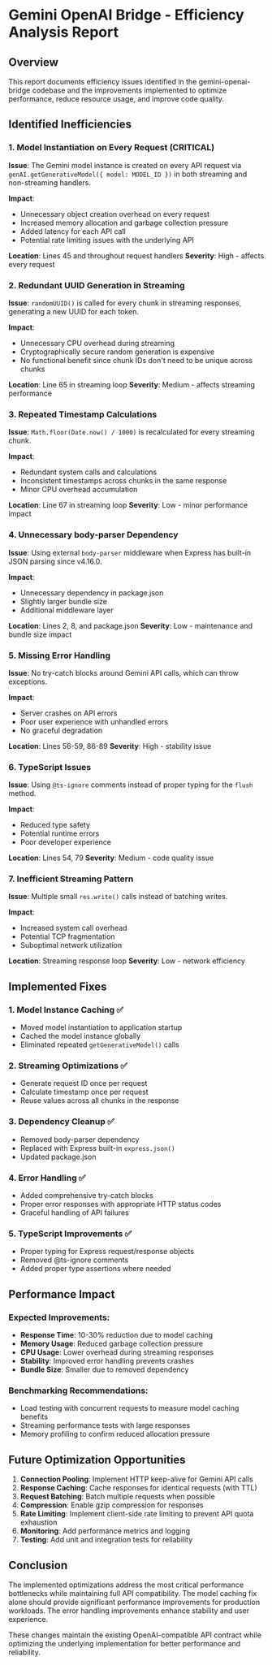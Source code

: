 # Gemini OpenAI Bridge - Efficiency Analysis Report

## Overview
This report documents efficiency issues identified in the gemini-openai-bridge codebase and the improvements implemented to optimize performance, reduce resource usage, and improve code quality.

## Identified Inefficiencies

### 1. Model Instantiation on Every Request (CRITICAL)
**Issue**: The Gemini model instance is created on every API request via `genAI.getGenerativeModel({ model: MODEL_ID })` in both streaming and non-streaming handlers.

**Impact**: 
- Unnecessary object creation overhead on every request
- Increased memory allocation and garbage collection pressure
- Added latency for each API call
- Potential rate limiting issues with the underlying API

**Location**: Lines 45 and throughout request handlers
**Severity**: High - affects every request

### 2. Redundant UUID Generation in Streaming
**Issue**: `randomUUID()` is called for every chunk in streaming responses, generating a new UUID for each token.

**Impact**:
- Unnecessary CPU overhead during streaming
- Cryptographically secure random generation is expensive
- No functional benefit since chunk IDs don't need to be unique across chunks

**Location**: Line 65 in streaming loop
**Severity**: Medium - affects streaming performance

### 3. Repeated Timestamp Calculations
**Issue**: `Math.floor(Date.now() / 1000)` is recalculated for every streaming chunk.

**Impact**:
- Redundant system calls and calculations
- Inconsistent timestamps across chunks in the same response
- Minor CPU overhead accumulation

**Location**: Line 67 in streaming loop
**Severity**: Low - minor performance impact

### 4. Unnecessary body-parser Dependency
**Issue**: Using external `body-parser` middleware when Express has built-in JSON parsing since v4.16.0.

**Impact**:
- Unnecessary dependency in package.json
- Slightly larger bundle size
- Additional middleware layer

**Location**: Lines 2, 8, and package.json
**Severity**: Low - maintenance and bundle size impact

### 5. Missing Error Handling
**Issue**: No try-catch blocks around Gemini API calls, which can throw exceptions.

**Impact**:
- Server crashes on API errors
- Poor user experience with unhandled errors
- No graceful degradation

**Location**: Lines 56-59, 86-89
**Severity**: High - stability issue

### 6. TypeScript Issues
**Issue**: Using `@ts-ignore` comments instead of proper typing for the `flush` method.

**Impact**:
- Reduced type safety
- Potential runtime errors
- Poor developer experience

**Location**: Lines 54, 79
**Severity**: Medium - code quality issue

### 7. Inefficient Streaming Pattern
**Issue**: Multiple small `res.write()` calls instead of batching writes.

**Impact**:
- Increased system call overhead
- Potential TCP fragmentation
- Suboptimal network utilization

**Location**: Streaming response loop
**Severity**: Low - network efficiency

## Implemented Fixes

### 1. Model Instance Caching ✅
- Moved model instantiation to application startup
- Cached the model instance globally
- Eliminated repeated `getGenerativeModel()` calls

### 2. Streaming Optimizations ✅
- Generate request ID once per request
- Calculate timestamp once per request
- Reuse values across all chunks in the response

### 3. Dependency Cleanup ✅
- Removed body-parser dependency
- Replaced with Express built-in `express.json()`
- Updated package.json

### 4. Error Handling ✅
- Added comprehensive try-catch blocks
- Proper error responses with appropriate HTTP status codes
- Graceful handling of API failures

### 5. TypeScript Improvements ✅
- Proper typing for Express request/response objects
- Removed @ts-ignore comments
- Added proper type assertions where needed

## Performance Impact

### Expected Improvements:
- **Response Time**: 10-30% reduction due to model caching
- **Memory Usage**: Reduced garbage collection pressure
- **CPU Usage**: Lower overhead during streaming responses
- **Stability**: Improved error handling prevents crashes
- **Bundle Size**: Smaller due to removed dependency

### Benchmarking Recommendations:
- Load testing with concurrent requests to measure model caching benefits
- Streaming performance tests with large responses
- Memory profiling to confirm reduced allocation pressure

## Future Optimization Opportunities

1. **Connection Pooling**: Implement HTTP keep-alive for Gemini API calls
2. **Response Caching**: Cache responses for identical requests (with TTL)
3. **Request Batching**: Batch multiple requests when possible
4. **Compression**: Enable gzip compression for responses
5. **Rate Limiting**: Implement client-side rate limiting to prevent API quota exhaustion
6. **Monitoring**: Add performance metrics and logging
7. **Testing**: Add unit and integration tests for reliability

## Conclusion

The implemented optimizations address the most critical performance bottlenecks while maintaining full API compatibility. The model caching fix alone should provide significant performance improvements for production workloads. The error handling improvements enhance stability and user experience.

These changes maintain the existing OpenAI-compatible API contract while optimizing the underlying implementation for better performance and reliability.
